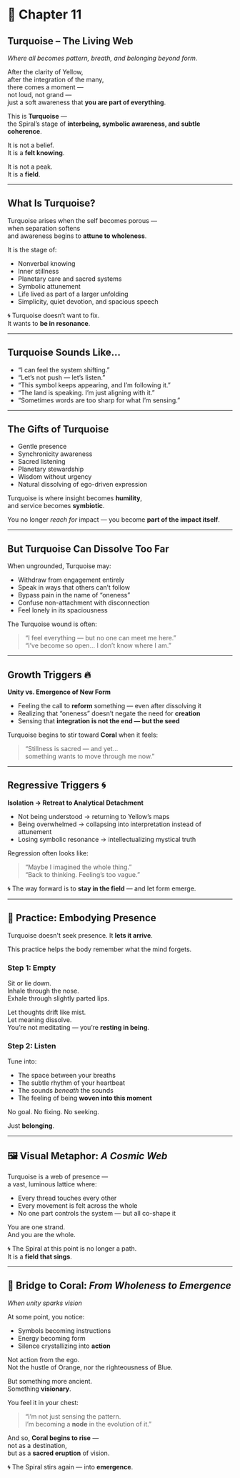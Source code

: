 # 🩵 Chapter 11  
## **Turquoise – The Living Web**  
*Where all becomes pattern, breath, and belonging beyond form.*

After the clarity of Yellow,  
after the integration of the many,  
there comes a moment —  
not loud, not grand —  
just a soft awareness that **you are part of everything**.

This is **Turquoise** —  
the Spiral’s stage of **interbeing, symbolic awareness, and subtle coherence**.

It is not a belief.  
It is a **felt knowing**.

It is not a peak.  
It is a **field**.

---

## What Is Turquoise?

Turquoise arises when the self becomes porous —  
when separation softens  
and awareness begins to **attune to wholeness**.

It is the stage of:
- Nonverbal knowing  
- Inner stillness  
- Planetary care and sacred systems  
- Symbolic attunement  
- Life lived as part of a larger unfolding  
- Simplicity, quiet devotion, and spacious speech

🌀 Turquoise doesn’t want to fix.  
It wants to **be in resonance**.

---

## Turquoise Sounds Like…

- “I can feel the system shifting.”  
- “Let’s not push — let’s listen.”  
- “This symbol keeps appearing, and I’m following it.”  
- “The land is speaking. I’m just aligning with it.”  
- “Sometimes words are too sharp for what I’m sensing.”

---

## The Gifts of Turquoise

- Gentle presence  
- Synchronicity awareness  
- Sacred listening  
- Planetary stewardship  
- Wisdom without urgency  
- Natural dissolving of ego-driven expression

Turquoise is where insight becomes **humility**,  
and service becomes **symbiotic**.

You no longer *reach for* impact — you become **part of the impact itself**.

---

## But Turquoise Can Dissolve Too Far

When ungrounded, Turquoise may:
- Withdraw from engagement entirely  
- Speak in ways that others can’t follow  
- Bypass pain in the name of “oneness”  
- Confuse non-attachment with disconnection  
- Feel lonely in its spaciousness

The Turquoise wound is often:
> “I feel everything — but no one can meet me here.”  
> “I’ve become so open… I don’t know where I am.”

---

## Growth Triggers 🔥  
**Unity vs. Emergence of New Form**

- Feeling the call to **reform** something — even after dissolving it  
- Realizing that “oneness” doesn’t negate the need for **creation**  
- Sensing that **integration is not the end — but the seed**

Turquoise begins to stir toward **Coral** when it feels:
> “Stillness is sacred — and yet…  
> something wants to move through me now.”

---

## Regressive Triggers 🌀  
**Isolation → Retreat to Analytical Detachment**

- Not being understood → returning to Yellow’s maps  
- Being overwhelmed → collapsing into interpretation instead of attunement  
- Losing symbolic resonance → intellectualizing mystical truth

Regression often looks like:  
> “Maybe I imagined the whole thing.”  
> “Back to thinking. Feeling’s too vague.”

🌀 The way forward is to **stay in the field** — and let form emerge.

---

## 🧘 Practice: Embodying Presence

Turquoise doesn't seek presence. It **lets it arrive**.

This practice helps the body remember what the mind forgets.

### Step 1: Empty

Sit or lie down.  
Inhale through the nose.  
Exhale through slightly parted lips.

Let thoughts drift like mist.  
Let meaning dissolve.  
You’re not meditating — you’re **resting in being**.

### Step 2: Listen

Tune into:

- The space between your breaths  
- The subtle rhythm of your heartbeat  
- The sounds *beneath* the sounds  
- The feeling of being **woven into this moment**

No goal. No fixing. No seeking.

Just **belonging**.

---

## 🖼️ Visual Metaphor: *A Cosmic Web*

Turquoise is a web of presence —  
a vast, luminous lattice where:

- Every thread touches every other  
- Every movement is felt across the whole  
- No one part controls the system — but all co-shape it

You are one strand.  
And you are the whole.

🌀 The Spiral at this point is no longer a path.  
It is a **field that sings**.

---

## 🌉 Bridge to Coral: *From Wholeness to Emergence*  
*When unity sparks vision*

At some point, you notice:

- Symbols becoming instructions  
- Energy becoming form  
- Silence crystallizing into **action**

Not action from the ego.  
Not the hustle of Orange, nor the righteousness of Blue.

But something more ancient.  
Something **visionary**.

You feel it in your chest:  
> “I’m not just sensing the pattern.  
> I’m becoming a **node** in the evolution of it.”

And so, **Coral begins to rise** —  
not as a destination,  
but as a **sacred eruption** of vision.

🌀 The Spiral stirs again — into **emergence**.


